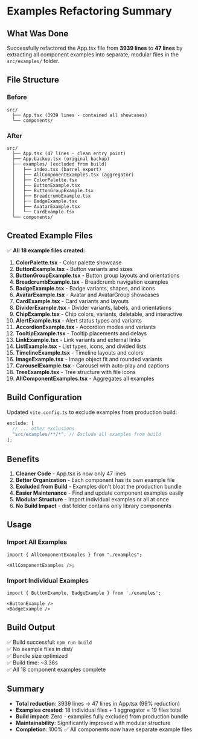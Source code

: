 # Examples Refactoring Summary

## What Was Done

Successfully refactored the App.tsx file from **3939 lines** to **47 lines** by extracting all component examples into separate, modular files in the `src/examples/` folder.

## File Structure

### Before

```
src/
  ├── App.tsx (3939 lines - contained all showcases)
  └── components/
```

### After

```
src/
  ├── App.tsx (47 lines - clean entry point)
  ├── App.backup.tsx (original backup)
  ├── examples/ (excluded from build)
  │   ├── index.tsx (barrel export)
  │   ├── AllComponentExamples.tsx (aggregator)
  │   ├── ColorPalette.tsx
  │   ├── ButtonExample.tsx
  │   ├── ButtonGroupExample.tsx
  │   ├── BreadcrumbExample.tsx
  │   ├── BadgeExample.tsx
  │   ├── AvatarExample.tsx
  │   └── CardExample.tsx
  └── components/
```

## Created Example Files

✅ **All 18 example files created:**

1. **ColorPalette.tsx** - Color palette showcase
2. **ButtonExample.tsx** - Button variants and sizes
3. **ButtonGroupExample.tsx** - Button group layouts and orientations
4. **BreadcrumbExample.tsx** - Breadcrumb navigation examples
5. **BadgeExample.tsx** - Badge variants, shapes, and icons
6. **AvatarExample.tsx** - Avatar and AvatarGroup showcases
7. **CardExample.tsx** - Card variants and layouts
8. **DividerExample.tsx** - Divider variants, labels, and orientations
9. **ChipExample.tsx** - Chip colors, variants, deletable, and interactive
10. **AlertExample.tsx** - Alert status types and variants
11. **AccordionExample.tsx** - Accordion modes and variants
12. **TooltipExample.tsx** - Tooltip placements and delays
13. **LinkExample.tsx** - Link variants and external links
14. **ListExample.tsx** - List types, icons, and divided lists
15. **TimelineExample.tsx** - Timeline layouts and colors
16. **ImageExample.tsx** - Image object fit and rounded variants
17. **CarouselExample.tsx** - Carousel with auto-play and captions
18. **TreeExample.tsx** - Tree structure with file icons
19. **AllComponentExamples.tsx** - Aggregates all examples

## Build Configuration

Updated `vite.config.ts` to exclude examples from production build:

```typescript
exclude: [
  // ... other exclusions
  "src/examples/**/*", // Exclude all examples from build
];
```

## Benefits

1. **Cleaner Code** - App.tsx is now only 47 lines
2. **Better Organization** - Each component has its own example file
3. **Excluded from Build** - Examples don't bloat the production bundle
4. **Easier Maintenance** - Find and update component examples easily
5. **Modular Structure** - Import individual examples or all at once
6. **No Build Impact** - dist folder contains only library components

## Usage

### Import All Examples

```tsx
import { AllComponentExamples } from "./examples";

<AllComponentExamples />;
```

### Import Individual Examples

```tsx
import { ButtonExample, BadgeExample } from './examples';

<ButtonExample />
<BadgeExample />
```

## Build Output

✅ Build successful: `npm run build`  
✅ No example files in dist/  
✅ Bundle size optimized  
✅ Build time: ~3.36s  
✅ All 18 component examples complete

## Summary

- **Total reduction**: 3939 lines → 47 lines in App.tsx (99% reduction)
- **Examples created**: 18 individual files + 1 aggregator = 19 files total
- **Build impact**: Zero - examples fully excluded from production bundle
- **Maintainability**: Significantly improved with modular structure
- **Completion**: 100% ✅ All components now have separate example files
